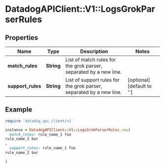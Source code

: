 # DatadogAPIClient::V1::LogsGrokParserRules

## Properties

| Name              | Type       | Description                                                         | Notes                             |
| ----------------- | ---------- | ------------------------------------------------------------------- | --------------------------------- |
| **match_rules**   | **String** | List of match rules for the grok parser, separated by a new line.   |                                   |
| **support_rules** | **String** | List of support rules for the grok parser, separated by a new line. | [optional][default to &#39;&#39;] |

## Example

```ruby
require 'datadog_api_client/v1'

instance = DatadogAPIClient::V1::LogsGrokParserRules.new(
  match_rules: rule_name_1 foo
rule_name_2 bar
,
  support_rules: rule_name_1 foo
rule_name_2 bar

)
```
